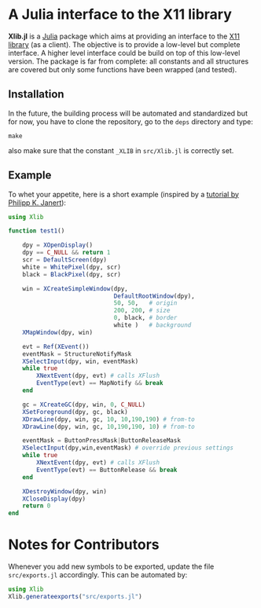 # A Julia interface to the X11 library

**Xlib.jl** is a [Julia](http://julialang.org/) package which aims at providing
an interface to the [X11 library](https://en.wikipedia.org/wiki/Xlib) (as a
client).  The objective is to provide a low-level but complete interface.  A
higher level interface could be build on top of this low-level version.  The
package is far from complete: all constants and all structures are covered but
only some functions have been wrapped (and tested).


## Installation

In the future, the building process will be automated and standardized but for
now, you have to clone the repository, go to the `deps` directory and type:

    make

also make sure that the constant `_XLIB` in `src/Xlib.jl` is correctly set.


## Example

To whet your appetite, here is a short example (inspired by a
[tutorial by Philipp K. Janert](http://www.linuxjournal.com/article/4879)):

```julia
using Xlib

function test1()

    dpy = XOpenDisplay()
    dpy == C_NULL && return 1
    scr = DefaultScreen(dpy)
    white = WhitePixel(dpy, scr)
    black = BlackPixel(dpy, scr)

    win = XCreateSimpleWindow(dpy,
                              DefaultRootWindow(dpy),
                              50, 50,   # origin
                              200, 200, # size
                              0, black, # border
                              white )   # background
    XMapWindow(dpy, win)

    evt = Ref(XEvent())
    eventMask = StructureNotifyMask
    XSelectInput(dpy, win, eventMask)
    while true
        XNextEvent(dpy, evt) # calls XFlush
        EventType(evt) == MapNotify && break
    end

    gc = XCreateGC(dpy, win, 0, C_NULL)
    XSetForeground(dpy, gc, black)
    XDrawLine(dpy, win, gc, 10, 10,190,190) # from-to
    XDrawLine(dpy, win, gc, 10,190,190, 10) # from-to

    eventMask = ButtonPressMask|ButtonReleaseMask
    XSelectInput(dpy,win,eventMask) # override previous settings
    while true
        XNextEvent(dpy, evt) # calls XFlush
        EventType(evt) == ButtonRelease && break
    end

    XDestroyWindow(dpy, win)
    XCloseDisplay(dpy)
    return 0
end
```


# Notes for Contributors

Whenever you add new symbols to be exported, update the file `src/exports.jl`
accordingly.  This can be automated by:

```julia
using Xlib
Xlib.generateexports("src/exports.jl")
```

